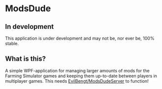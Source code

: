 # ModsDude

## In development

This application is under development and may not be, nor ever be, 100% stable.

## What is this?

A simple WPF-application for managing larger amounts of mods for the Farming Simulator games and keeping them up-to-date between players in multiplayer games.
This needs [EvilBengt/ModsDudeServer](https://github.com/EvilBengt/ModsDudeServer) to function!
